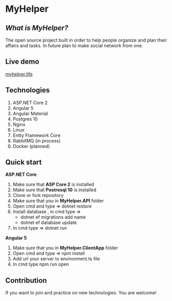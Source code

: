 # MyHelper

*What is MyHelper?*
----------------

The open source project built in order to help people organize and plan their affairs and tasks.
In future plan to make social network from one.

**Live demo**
----------------
[myhelper.life](https://myhelper.life)

**Technologies**
----------------
1. ASP.NET Core 2
2. Angular 5
3. Angular Material
4. Postgres 10
5. Nginx
6. Linux
7. Entty Framework Core
8. RabbitMQ (in process)
9. Docker (planned)

**Quick start**
----------------
**ASP.NET Core**

1. Make sure that **ASP Core 2** is installed 
2. Make sure that **Postresql 10** is installed 
3. Clone or fork repository
4. Make sure that you in **MyHelper.API** folder
5. Open cmd and type => dotnet restore
6. Install database , in cmd type => 
    - dotnet ef migrations add name
    - dotnet ef database update
7. In cmd type => dotnet run 

**Angular 5**

1. Make sure that you in **MyHelper.ClientApp** folder
2. Open cmd and type => npm install
3. Add url your server to environment.ts file
4. In cmd type npm run open

**Contribution**
----------------

If you want to join and practice on new technologies.
You are welcome!
